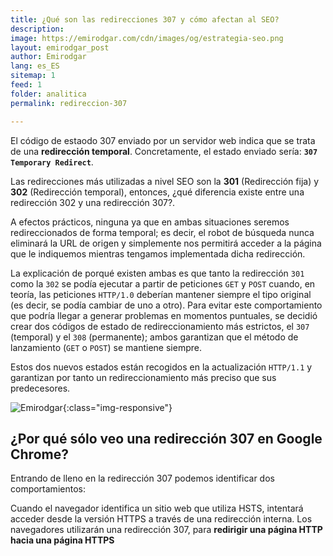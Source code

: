 ```yaml
---
title: ¿Qué son las redirecciones 307 y cómo afectan al SEO? 
description: 
image: https://emirodgar.com/cdn/images/og/estrategia-seo.png
layout: emirodgar_post
author: Emirodgar
lang: es_ES
sitemap: 1
feed: 1
folder: analitica
permalink: redireccion-307

--- 
```


El código de estaodo 307 enviado por un servidor web indica que se trata de una **redirección temporal**. Concretamente, el estado enviado sería: **`307 Temporary Redirect`**.

Las redirecciones más utilizadas a nivel SEO son la **301** (Redirección fija) y **302** (Redirección temporal), entonces, ¿qué diferencia existe entre una redirección 302 y una redirección 307?.

A efectos prácticos, ninguna ya que en ambas situaciones seremos redireccionados de forma temporal; es decir, el robot de búsqueda nunca eliminará la URL de origen y simplemente nos permitirá acceder a la página que le indiquemos mientras tengamos implementada dicha redirección.

La explicación de porqué existen ambas es que tanto la redirección `301` como la `302` se podía ejecutar a partir de peticiones `GET` y `POST` cuando, en teoría, las peticiones `HTTP/1.0` deberían mantener siempre el tipo original (es decir, se podía cambiar de uno a otro). Para evitar este comportamiento que podría llegar a generar problemas en momentos puntuales, se decidió crear dos códigos de estado de redireccionamiento más estrictos, el `307` (temporal) y el `308` (permanente); ambos garantizan que el método de lanzamiento (`GET` o `POST`) se mantiene siempre. 

Estos dos nuevos estados están recogidos en la actualización `HTTP/1.1` y garantizan por tanto un redireccionamiento más preciso que sus predecesores.


![Emirodgar](https://emirodgar.com/cdn/images/posts/redireccion-307.jpg){:class="img-responsive"}

## ¿Por qué sólo veo una redirección 307 en Google Chrome?

Entrando de lleno en la redirección 307 podemos identificar dos comportamientos: 

Cuando el navegador identifica un sitio web que utiliza HSTS, intentará acceder desde la versión HTTPS a través de una redirección interna. Los navegadores utilizarán una redirección 307, para **redirigir una página HTTP hacia una página HTTPS**
<!--stackedit_data:
eyJoaXN0b3J5IjpbMTAxNzUzNDM2Nyw0MDA3NTE4MzYsMzY3MD
g0NjMyXX0=
-->